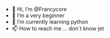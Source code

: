 - 👋 Hi, I’m @Francycore
- 👀 I’m a very beginner
- 🌱 I’m currently learning python
- 📫 How to reach me ... don`t know jet

<!---
Francycore/Francycore is a ✨ special ✨ repository because its `README.md` (this file) appears on your GitHub profile.
You can click the Preview link to take a look at your changes.
--->
